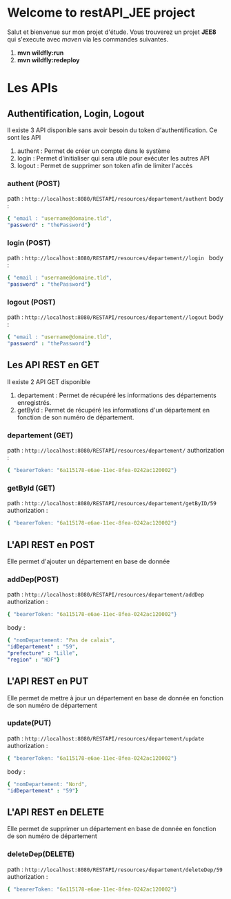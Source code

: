 # Welcome to restAPI_JEE project

Salut et bienvenue sur mon projet d'étude. 
Vous trouverez un projet **JEE8** qui s'execute avec *maven* via les commandes suivantes.
1. **mvn wildfly:run** 
2. **mvn wildfly:redeploy**


# Les APIs
## Authentification, Login, Logout
Il existe 3 API disponible sans avoir besoin du token d'authentification.
Ce sont les API 
 1. authent : Permet de créer un compte dans le système
 2. login : Permet d'initialiser qui sera utile pour exécuter les autres API
 3. logout : Permet de supprimer son token afin de limiter l'accès

### authent (POST)
path : 
```http://localhost:8080/RESTAPI/resources/departement/authent```
body :
```yaml
{ "email : "username@domaine.tld", 
"password" : "thePassword"}
```
### login  (POST)
path :
 ```http://localhost:8080/RESTAPI/resources/departement//login ```
body :
```yaml
{ "email : "username@domaine.tld", 
"password" : "thePassword"}
```

### logout  (POST)
path : 
```http://localhost:8080/RESTAPI/resources/departement//logout```
body :
```yaml
{ "email : "username@domaine.tld", 
"password" : "thePassword"}
```
## Les API REST en GET
Il existe 2 API GET disponible 
 1. departement : Permet de récupéré les informations des départements enregistrés.
 2. getById : Permet de récupéré les informations d'un département en fonction de son numéro de département.

### departement (GET)
path : 
```http://localhost:8080/RESTAPI/resources/departement/```
authorization : 
```yaml
{ "bearerToken: "6a115178-e6ae-11ec-8fea-0242ac120002"}
```
### getById (GET)
path : 
```http://localhost:8080/RESTAPI/resources/departement/getByID/59```
authorization : 
```yaml
{ "bearerToken: "6a115178-e6ae-11ec-8fea-0242ac120002"}
```
## L'API REST en POST
Elle permet d'ajouter un département en base de donnée
### addDep(POST)
path : 
```http://localhost:8080/RESTAPI/resources/departement/addDep```
authorization : 
```yaml
{ "bearerToken: "6a115178-e6ae-11ec-8fea-0242ac120002"}
```
body :
```yaml
{ "nomDepartement: "Pas de calais", 
"idDepartement" : "59",
"prefecture" : "Lille",
"region" : "HDF"}
```
## L'API REST en PUT
Elle permet de mettre à jour un département en base de donnée en fonction de son numéro de département
### update(PUT)
path : 
```http://localhost:8080/RESTAPI/resources/departement/update```
authorization : 
```yaml
{ "bearerToken: "6a115178-e6ae-11ec-8fea-0242ac120002"}
```
body :
```yaml
{ "nomDepartement: "Nord", 
"idDepartement" : "59"}
```
## L'API REST en DELETE
Elle permet de supprimer un département en base de donnée en fonction de son numéro de département
### deleteDep(DELETE)
path : 
```http://localhost:8080/RESTAPI/resources/departement/deleteDep/59```
authorization : 
```yaml
{ "bearerToken: "6a115178-e6ae-11ec-8fea-0242ac120002"}
```
